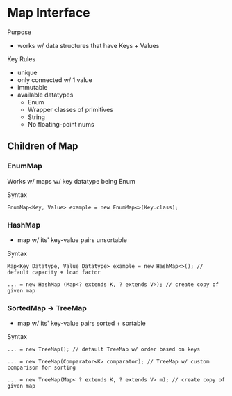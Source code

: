 # Map Interface
Purpose
- works w/ data structures that have Keys + Values  

Key Rules
- unique
- only connected w/ 1 value
- immutable
- available datatypes
  - Enum
  - Wrapper classes of primitives
  - String
  - No floating-point nums  

## Children of Map
### **EnumMap**
Works w/ maps w/ key datatype being Enum  

Syntax
```
EnumMap<Key, Value> example = new EnumMap<>(Key.class);
```

### **HashMap**
- map w/ its' key-value pairs unsortable  

Syntax
```
Map<Key Datatype, Value Datatype> example = new HashMap<>(); // default capacity + load factor

... = new HashMap (Map<? extends K, ? extends V>); // create copy of given map
```

### **SortedMap -> TreeMap**
- map w/ its' key-value pairs sorted + sortable  

Syntax
```
... = new TreeMap(); // default TreeMap w/ order based on keys

... = new TreeMap(Comparator<K> comparator); // TreeMap w/ custom comparison for sorting

... = new TreeMap(Map< ? extends K, ? extends V> m); // create copy of given map
```